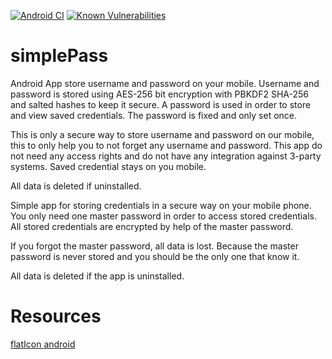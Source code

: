 [![Android CI](https://github.com/gunnarro/simplepass/actions/workflows/android.yml/badge.svg)](https://github.com/gunnarro/simplepass/actions/workflows/android.yml)
[![Known Vulnerabilities](https://snyk.io/test/github/gunnarro/simplepass/badge.svg)](https://snyk.io/test/github/gunnarro/simplepass)

# simplePass
Android App store username and password on your mobile.
Username and password is stored using AES-256 bit encryption with PBKDF2 SHA-256 and salted hashes to keep it secure.
A password is used in order to store and view saved credentials. The password is fixed and only set once.

This is only a secure way to store username and password on our mobile, this to only help you to not forget any username and password.
This app do not need any access rights and do not have any integration against 3-party systems. Saved credential stays on you mobile.

All data is deleted if uninstalled.


Simple app for storing credentials in a secure way on your mobile phone. You only need one master password in order to access stored credentials. All stored credentials are encrypted by help of the master password.

If you forgot the master password, all data is lost. Because the master password  is never stored and you should be the only one that know it.

All data is deleted if the app is uninstalled. 

# Resources
[flatIcon android](https://www.flaticon.com/free-icons/android)
